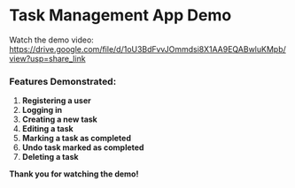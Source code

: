 # Task Management App Demo

Watch the demo video: https://drive.google.com/file/d/1oU3BdFvvJOmmdsi8X1AA9EQABwluKMpb/view?usp=share_link

### Features Demonstrated:
1.  **Registering a user**
2.  **Logging in**
3.  **Creating a new task**
4.  **Editing a task**
5.  **Marking a task as completed**
6.  **Undo task marked as completed**
7.  **Deleting a task**  

 **Thank you for watching the demo!**
